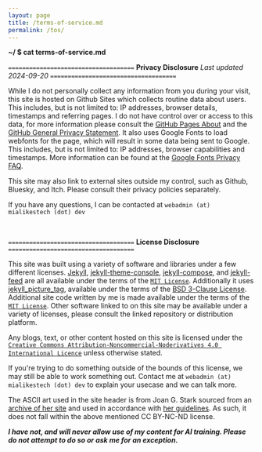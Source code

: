 ```yaml
---
layout: page
title: /terms-of-service.md
permalink: /tos/
---
```


**~/ $ cat terms-of-service.md**

`====================================`
**Privacy Disclosure**
*Last updated 2024-09-20*
`====================================`

While I do not personally collect any information from you during your visit, this site is hosted on Github Sites which collects routine data about users. This includes, but is not limited to: IP addresses, browser details, timestamps and referring pages. I do not have control over or access to this data, for more information please consult the [GitHub Pages About](https://docs.github.com/en/pages/getting-started-with-github-pages/about-github-pages#data-collection) and the [GitHub General Privacy Statement](https://docs.github.com/en/site-policy/privacy-policies/github-general-privacy-statement). It also uses Google Fonts to load webfonts for the page, which will result in some data being sent to Google. This includes, but is not limited to: IP addresses, browser capabilities and timestamps. More information can be found at the [Google Fonts Privacy FAQ](https://developers.google.com/fonts/faq/privacy).

This site may also link to external sites outside my control, such as Github, Bluesky, and Itch. Please consult their privacy policies separately.

If you have any questions, I can be contacted at `webadmin (at) mialikestech (dot) dev`

<br>

`====================================`
**License Disclosure**
`====================================`

This site was built using a variety of software and libraries under a few different licenses. [Jekyll](https://jekyllrb.com), [jekyll-theme-console](https://github.com/b2a3e8/jekyll-theme-console), [jekyll-compose](https://github.com/jekyll/jekyll-compose), and [jekyll-feed](https://github.com/jekyll/jekyll-feed) are all available under the terms of the [`MIT License`](https://opensource.org/license/MIT). Additionally it uses [jekyll_picture_tag](https://github.com/rbuchberger/jekyll_picture_tag), available under the terms of the [BSD 3-Clause License](https://github.com/rbuchberger/jekyll_picture_tag/blob/master/LICENSE.txt). Additional site code written by me is made available under the terms of the [`MIT License`](https://opensource.org/license/MIT). Other software linked to on this site may be available under a variety of licenses, please consult the linked repository or distribution platform.

Any blogs, text, or other content hosted on this site is licensed under the [`Creative Commons Attribution-Noncommercial-Noderivatives 4.0 International Licence`](https://creativecommons.org/licenses/by-nc-nd/4.0/) unless otherwise stated. 

If you're trying to do something outside of the bounds of this license, we may still be able to work something out. Contact me at `webadmin (at) mialikestech (dot) dev` to explain your usecase and we can talk more.

The ASCII art used in the site header is from Joan G. Stark sourced from an [archive of her site](https://oldcompcz.github.io/jgs/joan_stark) and used in accordance with [her guidelines](https://oldcompcz.github.io/jgs/joan_stark/please.html). As such, it does not fall within the above mentioned CC BY-NC-ND license.

***I have not, and will never allow use of my content for AI training. Please do not attempt to do so or ask me for an exception.***